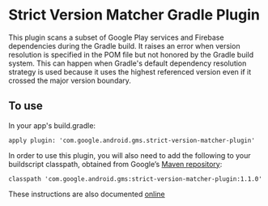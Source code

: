 # Strict Version Matcher Gradle Plugin

This plugin scans a subset of Google Play services and Firebase dependencies
during the Gradle build. It raises an error when version resolution is specified
in the POM file but not honored by the Gradle build system. This can happen when
Gradle's default dependency resolution strategy is used because it uses the
highest referenced version even if it crossed the major version boundary.

## To use

In your app's build.gradle:

```
apply plugin: 'com.google.android.gms.strict-version-matcher-plugin'
```

In order to use this plugin, you will also need to add the following to your
buildscript classpath, obtained from Google’s
[Maven repository](//developer.android.com/studio/build/dependencies#google-maven):

```
classpath 'com.google.android.gms:strict-version-matcher-plugin:1.1.0'
```

These instructions are also documented
[online](//developers.google.com/android/guides/versioning)
